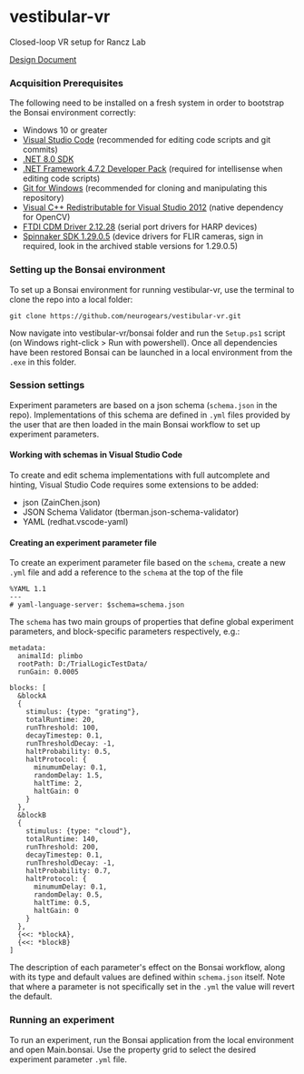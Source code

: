 # vestibular-vr
Closed-loop VR setup for Rancz Lab

[Design Document](https://github.com/neurogears/vestibular-vr/blob/main/Design%20Documents/Vestibular%20VR%20Design%20Document.md)

### Acquisition Prerequisites

The following need to be installed on a fresh system in order to bootstrap the Bonsai environment correctly:

* Windows 10 or greater
* [Visual Studio Code](https://code.visualstudio.com/) (recommended for editing code scripts and git commits)
* [.NET 8.0 SDK](https://dotnet.microsoft.com/en-us/download/dotnet/8.0)
* [.NET Framework 4.7.2 Developer Pack](https://dotnet.microsoft.com/download/dotnet-framework/thank-you/net472-developer-pack-offline-installer) (required for intellisense when editing code scripts)
* [Git for Windows](https://gitforwindows.org/) (recommended for cloning and manipulating this repository)
* [Visual C++ Redistributable for Visual Studio 2012](https://www.microsoft.com/en-us/download/details.aspx?id=30679) (native dependency for OpenCV)
* [FTDI CDM Driver 2.12.28](https://www.ftdichip.com/Drivers/CDM/CDM21228_Setup.zip) (serial port drivers for HARP devices)
* [Spinnaker SDK 1.29.0.5](https://www.flir.co.uk/support/products/spinnaker-sdk/#Downloads) (device drivers for FLIR cameras, sign in required, look in the archived stable versions for 1.29.0.5)

### Setting up the Bonsai environment

To set up a Bonsai environment for running vestibular-vr, use the terminal to clone the repo into a local folder:

``` 
git clone https://github.com/neurogears/vestibular-vr.git
```

Now navigate into vestibular-vr/bonsai folder and run the `Setup.ps1` script (on Windows right-click > Run with powershell). Once all dependencies have been restored Bonsai can be launched in a local environment from the `.exe` in this folder.

### Session settings

Experiment parameters are based on a json schema (`schema.json` in the repo). Implementations of this schema are defined in `.yml` files provided by the user that are then loaded in the main Bonsai workflow to set up experiment parameters.

#### Working with schemas in Visual Studio Code
To create and edit schema implementations with full autcomplete and hinting, Visual Studio Code requires some extensions to be added:
* json (ZainChen.json)
* JSON Schema Validator (tberman.json-schema-validator)
* YAML (redhat.vscode-yaml)

#### Creating an experiment parameter file
To create an experiment parameter file based on the `schema`, create a new `.yml` file and add a reference to the `schema` at the top of the file

```
%YAML 1.1
---
# yaml-language-server: $schema=schema.json
```

The `schema` has two main groups of properties that define global experiment parameters, and block-specific parameters respectively, e.g.:

```
metadata:
  animalId: plimbo
  rootPath: D:/TrialLogicTestData/
  runGain: 0.0005

blocks: [
  &blockA
  {
    stimulus: {type: "grating"},
    totalRuntime: 20,
    runThreshold: 100,
    decayTimestep: 0.1,
    runThresholdDecay: -1,
    haltProbability: 0.5,
    haltProtocol: {
      minumumDelay: 0.1,
      randomDelay: 1.5,
      haltTime: 2,
      haltGain: 0
    }
  },
  &blockB
  {
    stimulus: {type: "cloud"},
    totalRuntime: 140,
    runThreshold: 200,
    decayTimestep: 0.1,
    runThresholdDecay: -1,
    haltProbability: 0.7,
    haltProtocol: {
      minumumDelay: 0.1,
      randomDelay: 0.5,
      haltTime: 0.5,
      haltGain: 0
    }
  },
  {<<: *blockA},
  {<<: *blockB}
]
```

The description of each parameter's effect on the Bonsai workflow, along with its type and default values are defined within `schema.json` itself. Note that where a parameter is not specifically set in the `.yml` the value will revert the default.

### Running an experiment
To run an experiment, run the Bonsai application from the local environment and open Main.bonsai. Use the property grid to select the desired experiment parameter `.yml` file.